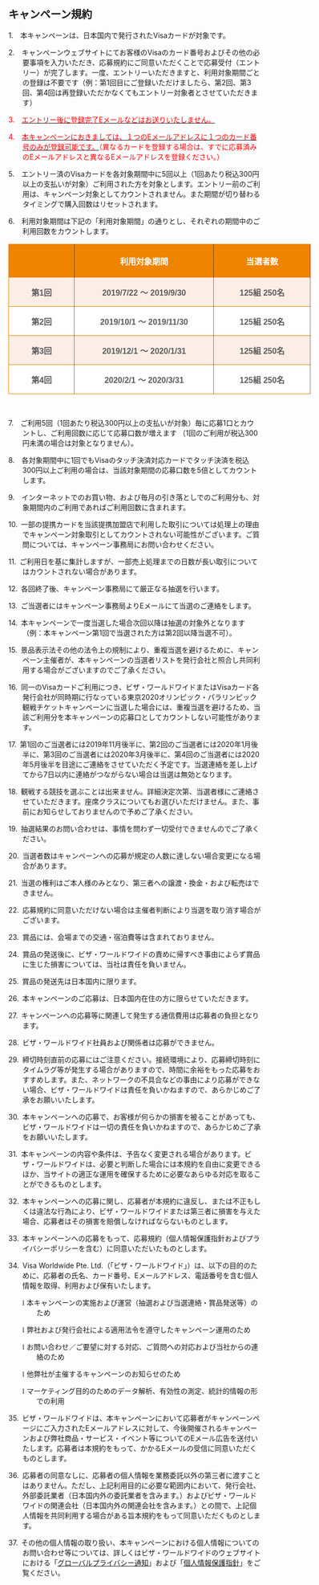 <div class="popup-main popup-main_terms custompopupstyle popup-main-show" data-ng-class="{'popup-main-show': isShowTerms}" data-ng-keydown="closeOnEsc($event,'isShowTerms')" role="dialog">
    <div class="popup-container">
        <h2 class="popup-title" id="popup_terms">
            キャンペーン規約
        </h2>
        <div class="terms-container">
            <div class="terms-container-inner" role="document">
                <!-- there need to be text stylized through tags h/p/span -->
                





<div class="WordSection1" style="layout-grid:18.0pt">

<p class="MsoNormal" style="margin-left:21.0pt;text-indent:-21.0pt;mso-list:l5 level1 lfo6"><!--[if !supportLists]--><span style="mso-fareast-font-family:Century;mso-fareast-theme-font:minor-latin;
mso-bidi-font-family:Century;mso-bidi-theme-font:minor-latin"><span style="mso-list:Ignore">1.<span style="font:7.0pt &quot;Times New Roman&quot;">&nbsp;&nbsp;&nbsp;&nbsp;&nbsp;
</span></span></span><!--[endif]--><span lang="JA" style="font-family:&quot;MS Mincho&quot;,serif;
mso-ascii-font-family:Century;mso-ascii-theme-font:minor-latin;mso-fareast-font-family:
&quot;MS Mincho&quot;;mso-fareast-theme-font:minor-fareast;mso-hansi-font-family:Century;
mso-hansi-theme-font:minor-latin">本キャンペーンは、日本国内で発行された</span>Visa<span lang="JA" style="font-family:&quot;MS Mincho&quot;,serif;mso-ascii-font-family:Century;
mso-ascii-theme-font:minor-latin;mso-fareast-font-family:&quot;MS Mincho&quot;;
mso-fareast-theme-font:minor-fareast;mso-hansi-font-family:Century;mso-hansi-theme-font:
minor-latin">カードが対象です。</span></p>

<p class="MsoNormal" style="margin-left:21.0pt;text-indent:-21.0pt;mso-list:l5 level1 lfo6"><!--[if !supportLists]--><span style="mso-fareast-font-family:Century;mso-fareast-theme-font:minor-latin;
mso-bidi-font-family:Century;mso-bidi-theme-font:minor-latin"><span style="mso-list:Ignore">2.<span style="font:7.0pt &quot;Times New Roman&quot;">&nbsp;&nbsp;&nbsp;&nbsp;&nbsp;
</span></span></span><!--[endif]--><span lang="JA" style="font-family:&quot;MS Mincho&quot;,serif;
mso-ascii-font-family:Century;mso-ascii-theme-font:minor-latin;mso-fareast-font-family:
&quot;MS Mincho&quot;;mso-fareast-theme-font:minor-fareast;mso-hansi-font-family:Century;
mso-hansi-theme-font:minor-latin">キャンペーンウェブサイトにてお客様の</span>Visa<span lang="JA" style="font-family:&quot;MS Mincho&quot;,serif;mso-ascii-font-family:Century;
mso-ascii-theme-font:minor-latin;mso-fareast-font-family:&quot;MS Mincho&quot;;
mso-fareast-theme-font:minor-fareast;mso-hansi-font-family:Century;mso-hansi-theme-font:
minor-latin">のカード番号およびその他の必要事項を入力いただき、応募規約にご同意いただくことで応募受付（エントリー）が完了します。一度、エントリーいただきますと、利用対象期間ごとの登録は不要です（例：第</span>1<span lang="JA" style="font-family:&quot;MS Mincho&quot;,serif;mso-ascii-font-family:Century;
mso-ascii-theme-font:minor-latin;mso-fareast-font-family:&quot;MS Mincho&quot;;
mso-fareast-theme-font:minor-fareast;mso-hansi-font-family:Century;mso-hansi-theme-font:
minor-latin">回目にご登録いただけましたら、第</span>2<span lang="JA" style="font-family:&quot;MS Mincho&quot;,serif;mso-ascii-font-family:Century;
mso-ascii-theme-font:minor-latin;mso-fareast-font-family:&quot;MS Mincho&quot;;
mso-fareast-theme-font:minor-fareast;mso-hansi-font-family:Century;mso-hansi-theme-font:
minor-latin">回、第</span>3<span lang="JA" style="font-family:
&quot;MS Mincho&quot;,serif;mso-ascii-font-family:Century;mso-ascii-theme-font:minor-latin;
mso-fareast-font-family:&quot;MS Mincho&quot;;mso-fareast-theme-font:minor-fareast;
mso-hansi-font-family:Century;mso-hansi-theme-font:minor-latin">回、第</span>4<span lang="JA" style="font-family:&quot;MS Mincho&quot;,serif;mso-ascii-font-family:Century;
mso-ascii-theme-font:minor-latin;mso-fareast-font-family:&quot;MS Mincho&quot;;
mso-fareast-theme-font:minor-fareast;mso-hansi-font-family:Century;mso-hansi-theme-font:
minor-latin">回は再登録いただかなくてもエントリー対象者とさせていただきます）</span></p>

<p class="MsoNormal" style="margin-left:21.0pt;text-indent:-21.0pt;mso-list:l5 level1 lfo6"><!--[if !supportLists]--><span style="mso-fareast-font-family:Century;mso-fareast-theme-font:minor-latin;
mso-bidi-font-family:Century;mso-bidi-theme-font:minor-latin;color:red"><span style="mso-list:Ignore">3.<span style="font:7.0pt &quot;Times New Roman&quot;">&nbsp;&nbsp;&nbsp;&nbsp;&nbsp;
</span></span></span><!--[endif]--><u><span lang="JA" style="font-family:&quot;MS Mincho&quot;,serif;
mso-ascii-font-family:Century;mso-ascii-theme-font:minor-latin;mso-fareast-font-family:
&quot;MS Mincho&quot;;mso-fareast-theme-font:minor-fareast;mso-hansi-font-family:Century;
mso-hansi-theme-font:minor-latin;color:red">エントリー後に登録完了</span><span style="color:red">E</span></u><u><span lang="JA" style="font-family:&quot;MS Mincho&quot;,serif;
mso-ascii-font-family:Century;mso-ascii-theme-font:minor-latin;mso-fareast-font-family:
&quot;MS Mincho&quot;;mso-fareast-theme-font:minor-fareast;mso-hansi-font-family:Century;
mso-hansi-theme-font:minor-latin;color:red">メールなどはお送りいたしません。</span></u><span style="color:red"><o:p></o:p></span></p>

<p class="MsoNormal" style="margin-left:21.0pt;text-indent:-21.0pt;mso-list:l5 level1 lfo6"><!--[if !supportLists]--><span style="mso-fareast-font-family:Century;mso-fareast-theme-font:minor-latin;
mso-bidi-font-family:Century;mso-bidi-theme-font:minor-latin;color:red"><span style="mso-list:Ignore">4.<span style="font:7.0pt &quot;Times New Roman&quot;">&nbsp;&nbsp;&nbsp;&nbsp;&nbsp;
</span></span></span><!--[endif]--><u><span lang="JA" style="font-family:&quot;MS Mincho&quot;,serif;
mso-ascii-font-family:Century;mso-ascii-theme-font:minor-latin;mso-fareast-font-family:
&quot;MS Mincho&quot;;mso-fareast-theme-font:minor-fareast;mso-hansi-font-family:Century;
mso-hansi-theme-font:minor-latin;color:red">本キャンペーンにおきましては、１つの</span><span style="color:red">E</span></u><u><span lang="JA" style="font-family:&quot;MS Mincho&quot;,serif;
mso-ascii-font-family:Century;mso-ascii-theme-font:minor-latin;mso-fareast-font-family:
&quot;MS Mincho&quot;;mso-fareast-theme-font:minor-fareast;mso-hansi-font-family:Century;
mso-hansi-theme-font:minor-latin;color:red">メールアドレスに１つのカード番号のみが登録可能です。</span></u><span lang="JA" style="font-family:&quot;MS Mincho&quot;,serif;mso-ascii-font-family:Century;
mso-ascii-theme-font:minor-latin;mso-fareast-font-family:&quot;MS Mincho&quot;;
mso-fareast-theme-font:minor-fareast;mso-hansi-font-family:Century;mso-hansi-theme-font:
minor-latin;color:red">（異なるカードを登録する場合は、すでに応募済みの</span><span style="color:red">E</span><span lang="JA" style="font-family:&quot;MS Mincho&quot;,serif;
mso-ascii-font-family:Century;mso-ascii-theme-font:minor-latin;mso-fareast-font-family:
&quot;MS Mincho&quot;;mso-fareast-theme-font:minor-fareast;mso-hansi-font-family:Century;
mso-hansi-theme-font:minor-latin;color:red">メールアドレスと異なる</span><span style="color:red">E</span><span lang="JA" style="font-family:&quot;MS Mincho&quot;,serif;
mso-ascii-font-family:Century;mso-ascii-theme-font:minor-latin;mso-fareast-font-family:
&quot;MS Mincho&quot;;mso-fareast-theme-font:minor-fareast;mso-hansi-font-family:Century;
mso-hansi-theme-font:minor-latin;color:red">メールアドレスを登録ください。）</span><span style="color:red"><o:p></o:p></span></p>

<p class="MsoNormal" style="margin-left:21.0pt;text-indent:-21.0pt;mso-list:l5 level1 lfo6"><!--[if !supportLists]--><span style="mso-fareast-font-family:Century;mso-fareast-theme-font:minor-latin;
mso-bidi-font-family:Century;mso-bidi-theme-font:minor-latin"><span style="mso-list:Ignore">5.<span style="font:7.0pt &quot;Times New Roman&quot;">&nbsp;&nbsp;&nbsp;&nbsp;&nbsp;
</span></span></span><!--[endif]--><span lang="JA" style="font-family:&quot;MS Mincho&quot;,serif;
mso-ascii-font-family:Century;mso-ascii-theme-font:minor-latin;mso-fareast-font-family:
&quot;MS Mincho&quot;;mso-fareast-theme-font:minor-fareast;mso-hansi-font-family:Century;
mso-hansi-theme-font:minor-latin">エントリー済の</span>Visa<span lang="JA" style="font-family:&quot;MS Mincho&quot;,serif;mso-ascii-font-family:Century;
mso-ascii-theme-font:minor-latin;mso-fareast-font-family:&quot;MS Mincho&quot;;
mso-fareast-theme-font:minor-fareast;mso-hansi-font-family:Century;mso-hansi-theme-font:
minor-latin">カードを各対象期間中に</span>5<span lang="JA" style="font-family:&quot;MS Mincho&quot;,serif;mso-ascii-font-family:Century;
mso-ascii-theme-font:minor-latin;mso-fareast-font-family:&quot;MS Mincho&quot;;
mso-fareast-theme-font:minor-fareast;mso-hansi-font-family:Century;mso-hansi-theme-font:
minor-latin">回以上（</span>1<span lang="JA" style="font-family:&quot;MS Mincho&quot;,serif;mso-ascii-font-family:Century;mso-ascii-theme-font:
minor-latin;mso-fareast-font-family:&quot;MS Mincho&quot;;mso-fareast-theme-font:minor-fareast;
mso-hansi-font-family:Century;mso-hansi-theme-font:minor-latin">回あたり税込</span>300<span lang="JA" style="font-family:&quot;MS Mincho&quot;,serif;mso-ascii-font-family:Century;
mso-ascii-theme-font:minor-latin;mso-fareast-font-family:&quot;MS Mincho&quot;;
mso-fareast-theme-font:minor-fareast;mso-hansi-font-family:Century;mso-hansi-theme-font:
minor-latin">円以上の支払いが対象）ご利用された方を対象とします。エントリー前のご利用は、キャンペーン対象としてカウントされません。また期間が切り替わるタイミングで購入回数はリセットされます。　　</span></p>

<p class="MsoNormal" style="margin-left:21.0pt;text-indent:-21.0pt;mso-list:l5 level1 lfo6"><!--[if !supportLists]--><span style="mso-fareast-font-family:Century;mso-fareast-theme-font:minor-latin;
mso-bidi-font-family:Century;mso-bidi-theme-font:minor-latin"><span style="mso-list:Ignore">6.<span style="font:7.0pt &quot;Times New Roman&quot;">&nbsp;&nbsp;&nbsp;&nbsp;&nbsp;
</span></span></span><!--[endif]--><span lang="JA" style="font-family:&quot;MS Mincho&quot;,serif;
mso-ascii-font-family:Century;mso-ascii-theme-font:minor-latin;mso-fareast-font-family:
&quot;MS Mincho&quot;;mso-fareast-theme-font:minor-fareast;mso-hansi-font-family:Century;
mso-hansi-theme-font:minor-latin">利用対象期間は下記の「利用対象期間」の通りとし、それぞれの期間中のご利用回数をカウントします。</span></p>

<table class="MsoNormalTable" border="0" cellspacing="0" cellpadding="0" width="0" style="width:452.6pt;border-collapse:collapse;mso-yfti-tbllook:1056;
 mso-padding-alt:0in 0in 0in 0in">
 <tbody><tr style="mso-yfti-irow:0;mso-yfti-firstrow:yes;height:16.85pt">
  <td width="125" valign="top" style="width:93.95pt;border:solid #EF8400 1.0pt;
  border-right:dotted black 1.0pt;mso-border-alt:solid #EF8400 1.0pt;
  mso-border-right-alt:dotted black .75pt;background:#EF8400;padding:.05in .1in .05in .1in;
  height:16.85pt"></td>
  <td width="284" valign="top" style="width:213.0pt;border-top:solid #EF8400 1.0pt;
  border-left:none;border-bottom:solid #EF8400 1.0pt;border-right:dotted black 1.0pt;
  mso-border-left-alt:dotted black .75pt;mso-border-top-alt:solid #EF8400 1.0pt;
  mso-border-left-alt:dotted black .75pt;mso-border-bottom-alt:solid #EF8400 1.0pt;
  mso-border-right-alt:dotted black .75pt;background:#EF8400;padding:.05in .1in .05in .1in;
  height:16.85pt">
  <p class="MsoNormal" align="center" style="text-align:center;mso-pagination:widow-orphan"><b><span lang="JA" style="font-size:12.0pt;mso-bidi-font-size:16.0pt;font-family:&quot;MS PGothic&quot;,sans-serif;
  mso-bidi-font-family:Arial;color:white;mso-themecolor:light1;mso-font-kerning:
  12.0pt;text-combine:lines">利用対象期間</span></b><b style="mso-bidi-font-weight:normal"><span style="font-size:12.0pt;mso-bidi-font-size:
  18.0pt;font-family:&quot;MS PGothic&quot;,sans-serif;mso-bidi-font-family:Arial;
  mso-font-kerning:0pt"><o:p></o:p></span></b></p>
  </td>
  <td width="194" valign="top" style="width:145.65pt;border-top:solid #EF8400 1.0pt;
  border-left:none;border-bottom:solid #EF8400 1.0pt;border-right:dotted black 1.0pt;
  mso-border-left-alt:dotted black .75pt;mso-border-top-alt:solid #EF8400 1.0pt;
  mso-border-left-alt:dotted black .75pt;mso-border-bottom-alt:solid #EF8400 1.0pt;
  mso-border-right-alt:dotted black .75pt;background:#EF8400;padding:.05in .1in .05in .1in;
  height:16.85pt">
  <p class="MsoNormal" align="center" style="text-align:center;mso-pagination:widow-orphan"><b><span lang="JA" style="font-size:12.0pt;mso-bidi-font-size:16.0pt;font-family:&quot;MS PGothic&quot;,sans-serif;
  mso-bidi-font-family:Arial;color:white;mso-themecolor:light1;mso-font-kerning:
  12.0pt;text-combine:lines">当選者数</span></b><b style="mso-bidi-font-weight:normal"><span style="font-size:12.0pt;mso-bidi-font-size:
  18.0pt;font-family:&quot;MS PGothic&quot;,sans-serif;mso-bidi-font-family:Arial;
  mso-font-kerning:0pt"><o:p></o:p></span></b></p>
  </td>
 </tr>
 <tr style="mso-yfti-irow:1;height:15.75pt">
  <td width="125" valign="top" style="width:93.95pt;border-top:none;border-left:
  solid #EF8400 1.0pt;border-bottom:solid #EF8400 1.0pt;border-right:dotted black 1.0pt;
  mso-border-top-alt:solid #EF8400 1.0pt;mso-border-alt:solid #EF8400 1.0pt;
  mso-border-right-alt:dotted black .75pt;background:#FCEDE7;padding:.75pt 5.4pt 0in 5.4pt;
  height:15.75pt">
  <p class="MsoNormal" align="center" style="text-align:center;mso-pagination:widow-orphan"><b style="mso-bidi-font-weight:normal"><span lang="JA" style="font-size:12.0pt;
  mso-bidi-font-size:16.0pt;font-family:&quot;MS PGothic&quot;,sans-serif;mso-bidi-font-family:
  &quot;Times New Roman&quot;;color:#5C5C5C">第</span></b><b style="mso-bidi-font-weight:
  normal"><span style="font-size:12.0pt;mso-bidi-font-size:16.0pt;font-family:
  &quot;MS PGothic&quot;,sans-serif;mso-bidi-font-family:&quot;Times New Roman&quot;;color:#5C5C5C">1<span lang="JA">回</span></span></b><b style="mso-bidi-font-weight:normal"><span style="font-size:12.0pt;mso-bidi-font-size:18.0pt;font-family:&quot;MS PGothic&quot;,sans-serif;
  mso-bidi-font-family:Arial;mso-font-kerning:0pt"><o:p></o:p></span></b></p>
  </td>
  <td width="284" valign="top" style="width:213.0pt;border-top:none;border-left:
  none;border-bottom:solid #EF8400 1.0pt;border-right:dotted black 1.0pt;
  mso-border-top-alt:solid #EF8400 1.0pt;mso-border-left-alt:dotted black .75pt;
  mso-border-top-alt:solid #EF8400 1.0pt;mso-border-left-alt:dotted black .75pt;
  mso-border-bottom-alt:solid #EF8400 1.0pt;mso-border-right-alt:dotted black .75pt;
  background:#FCEDE7;padding:.75pt 5.4pt 0in 5.4pt;height:15.75pt">
  <p class="MsoNormal" align="center" style="text-align:center;mso-pagination:widow-orphan"><b style="mso-bidi-font-weight:normal"><span style="font-size:12.0pt;mso-bidi-font-size:
  16.0pt;font-family:&quot;MS PGothic&quot;,sans-serif;mso-bidi-font-family:&quot;Segoe UI&quot;;
  color:#5C5C5C">2019/7/22 </span></b><b style="mso-bidi-font-weight:normal"><span lang="JA" style="font-size:12.0pt;mso-bidi-font-size:16.0pt;font-family:&quot;MS PGothic&quot;,sans-serif;
  mso-bidi-font-family:Arial;color:#5C5C5C">～</span></b><b style="mso-bidi-font-weight:normal"><span style="font-size:12.0pt;mso-bidi-font-size:
  16.0pt;font-family:&quot;MS PGothic&quot;,sans-serif;mso-bidi-font-family:&quot;Segoe UI&quot;;
  color:#5C5C5C"> 2019/9/30</span></b><b style="mso-bidi-font-weight:normal"><span style="font-size:12.0pt;mso-bidi-font-size:18.0pt;font-family:&quot;MS PGothic&quot;,sans-serif;
  mso-bidi-font-family:Arial;mso-font-kerning:0pt"><o:p></o:p></span></b></p>
  </td>
  <td width="194" valign="top" style="width:145.65pt;border-top:none;border-left:
  none;border-bottom:solid #EF8400 1.0pt;border-right:dotted black 1.0pt;
  mso-border-top-alt:solid #EF8400 1.0pt;mso-border-left-alt:dotted black .75pt;
  mso-border-top-alt:solid #EF8400 1.0pt;mso-border-left-alt:dotted black .75pt;
  mso-border-bottom-alt:solid #EF8400 1.0pt;mso-border-right-alt:dotted black .75pt;
  background:#FCEDE7;padding:.75pt 5.4pt 0in 5.4pt;height:15.75pt">
  <p class="MsoNormal" align="center" style="text-align:center;mso-pagination:widow-orphan"><b style="mso-bidi-font-weight:normal"><span style="font-size:12.0pt;mso-bidi-font-size:
  16.0pt;font-family:&quot;MS PGothic&quot;,sans-serif;mso-bidi-font-family:&quot;Segoe UI&quot;;
  color:#5C5C5C">125</span></b><b style="mso-bidi-font-weight:normal"><span lang="JA" style="font-size:12.0pt;mso-bidi-font-size:16.0pt;font-family:&quot;MS PGothic&quot;,sans-serif;
  mso-bidi-font-family:Arial;color:#5C5C5C">組</span></b><b style="mso-bidi-font-weight:normal"><span style="font-size:12.0pt;mso-bidi-font-size:
  16.0pt;font-family:&quot;MS PGothic&quot;,sans-serif;mso-bidi-font-family:&quot;Segoe UI&quot;;
  color:#5C5C5C"> 250</span></b><b style="mso-bidi-font-weight:normal"><span lang="JA" style="font-size:12.0pt;mso-bidi-font-size:16.0pt;font-family:&quot;MS PGothic&quot;,sans-serif;
  mso-bidi-font-family:Arial;color:#5C5C5C">名</span></b><b style="mso-bidi-font-weight:normal"><span style="font-size:12.0pt;mso-bidi-font-size:
  18.0pt;font-family:&quot;MS PGothic&quot;,sans-serif;mso-bidi-font-family:Arial;
  mso-font-kerning:0pt"><o:p></o:p></span></b></p>
  </td>
 </tr>
 <tr style="mso-yfti-irow:2;height:15.75pt">
  <td width="125" valign="top" style="width:93.95pt;border-top:none;border-left:
  solid #EF8400 1.0pt;border-bottom:solid #EF8400 1.0pt;border-right:dotted black 1.0pt;
  mso-border-top-alt:solid #EF8400 1.0pt;mso-border-alt:solid #EF8400 1.0pt;
  mso-border-right-alt:dotted black .75pt;background:white;padding:.75pt 5.4pt 0in 5.4pt;
  height:15.75pt">
  <p class="MsoNormal" align="center" style="text-align:center;mso-pagination:widow-orphan"><b style="mso-bidi-font-weight:normal"><span lang="JA" style="font-size:12.0pt;
  mso-bidi-font-size:16.0pt;font-family:&quot;MS PGothic&quot;,sans-serif;mso-bidi-font-family:
  &quot;Times New Roman&quot;;color:#5C5C5C">第</span></b><b style="mso-bidi-font-weight:
  normal"><span style="font-size:12.0pt;mso-bidi-font-size:16.0pt;font-family:
  &quot;MS PGothic&quot;,sans-serif;mso-bidi-font-family:&quot;Times New Roman&quot;;color:#5C5C5C">2<span lang="JA">回</span></span></b><b style="mso-bidi-font-weight:normal"><span style="font-size:12.0pt;mso-bidi-font-size:18.0pt;font-family:&quot;MS PGothic&quot;,sans-serif;
  mso-bidi-font-family:Arial;mso-font-kerning:0pt"><o:p></o:p></span></b></p>
  </td>
  <td width="284" valign="top" style="width:213.0pt;border-top:none;border-left:
  none;border-bottom:solid #EF8400 1.0pt;border-right:dotted black 1.0pt;
  mso-border-top-alt:solid #EF8400 1.0pt;mso-border-left-alt:dotted black .75pt;
  mso-border-top-alt:solid #EF8400 1.0pt;mso-border-left-alt:dotted black .75pt;
  mso-border-bottom-alt:solid #EF8400 1.0pt;mso-border-right-alt:dotted black .75pt;
  background:white;padding:.75pt 5.4pt 0in 5.4pt;height:15.75pt">
  <p class="MsoNormal" align="center" style="text-align:center;mso-pagination:widow-orphan"><b style="mso-bidi-font-weight:normal"><span style="font-size:12.0pt;mso-bidi-font-size:
  16.0pt;font-family:&quot;MS PGothic&quot;,sans-serif;mso-bidi-font-family:&quot;Segoe UI&quot;;
  color:#5C5C5C">2019/10/1 </span></b><b style="mso-bidi-font-weight:normal"><span lang="JA" style="font-size:12.0pt;mso-bidi-font-size:16.0pt;font-family:&quot;MS PGothic&quot;,sans-serif;
  mso-bidi-font-family:Arial;color:#5C5C5C">～ </span></b><b style="mso-bidi-font-weight:normal"><span style="font-size:12.0pt;mso-bidi-font-size:
  16.0pt;font-family:&quot;MS PGothic&quot;,sans-serif;mso-bidi-font-family:&quot;Segoe UI&quot;;
  color:#5C5C5C">2019/11/30</span></b><b style="mso-bidi-font-weight:normal"><span style="font-size:12.0pt;mso-bidi-font-size:18.0pt;font-family:&quot;MS PGothic&quot;,sans-serif;
  mso-bidi-font-family:Arial;mso-font-kerning:0pt"><o:p></o:p></span></b></p>
  </td>
  <td width="194" valign="top" style="width:145.65pt;border-top:none;border-left:
  none;border-bottom:solid #EF8400 1.0pt;border-right:dotted black 1.0pt;
  mso-border-top-alt:solid #EF8400 1.0pt;mso-border-left-alt:dotted black .75pt;
  mso-border-top-alt:solid #EF8400 1.0pt;mso-border-left-alt:dotted black .75pt;
  mso-border-bottom-alt:solid #EF8400 1.0pt;mso-border-right-alt:dotted black .75pt;
  background:white;padding:.75pt 5.4pt 0in 5.4pt;height:15.75pt">
  <p class="MsoNormal" align="center" style="text-align:center;mso-pagination:widow-orphan"><b style="mso-bidi-font-weight:normal"><span style="font-size:12.0pt;mso-bidi-font-size:
  16.0pt;font-family:&quot;MS PGothic&quot;,sans-serif;mso-bidi-font-family:&quot;Segoe UI&quot;;
  color:#5C5C5C">125</span></b><b style="mso-bidi-font-weight:normal"><span lang="JA" style="font-size:12.0pt;mso-bidi-font-size:16.0pt;font-family:&quot;MS PGothic&quot;,sans-serif;
  mso-bidi-font-family:Arial;color:#5C5C5C">組</span></b><b style="mso-bidi-font-weight:normal"><span style="font-size:12.0pt;mso-bidi-font-size:
  16.0pt;font-family:&quot;MS PGothic&quot;,sans-serif;mso-bidi-font-family:&quot;Segoe UI&quot;;
  color:#5C5C5C"> 250</span></b><b style="mso-bidi-font-weight:normal"><span lang="JA" style="font-size:12.0pt;mso-bidi-font-size:16.0pt;font-family:&quot;MS PGothic&quot;,sans-serif;
  mso-bidi-font-family:Arial;color:#5C5C5C">名</span></b><b style="mso-bidi-font-weight:normal"><span style="font-size:12.0pt;mso-bidi-font-size:
  18.0pt;font-family:&quot;MS PGothic&quot;,sans-serif;mso-bidi-font-family:Arial;
  mso-font-kerning:0pt"><o:p></o:p></span></b></p>
  </td>
 </tr>
 <tr style="mso-yfti-irow:3;height:15.75pt">
  <td width="125" valign="top" style="width:93.95pt;border-top:none;border-left:
  solid #EF8400 1.0pt;border-bottom:solid #EF8400 1.0pt;border-right:dotted black 1.0pt;
  mso-border-top-alt:solid #EF8400 1.0pt;mso-border-alt:solid #EF8400 1.0pt;
  mso-border-right-alt:dotted black .75pt;background:#FCEDE7;padding:.75pt 5.4pt 0in 5.4pt;
  height:15.75pt">
  <p class="MsoNormal" align="center" style="text-align:center;mso-pagination:widow-orphan"><b style="mso-bidi-font-weight:normal"><span lang="JA" style="font-size:12.0pt;
  mso-bidi-font-size:16.0pt;font-family:&quot;MS PGothic&quot;,sans-serif;mso-bidi-font-family:
  &quot;Times New Roman&quot;;color:#5C5C5C">第</span></b><b style="mso-bidi-font-weight:
  normal"><span style="font-size:12.0pt;mso-bidi-font-size:16.0pt;font-family:
  &quot;MS PGothic&quot;,sans-serif;mso-bidi-font-family:&quot;Times New Roman&quot;;color:#5C5C5C">3<span lang="JA">回</span></span></b><b style="mso-bidi-font-weight:normal"><span style="font-size:12.0pt;mso-bidi-font-size:18.0pt;font-family:&quot;MS PGothic&quot;,sans-serif;
  mso-bidi-font-family:Arial;mso-font-kerning:0pt"><o:p></o:p></span></b></p>
  </td>
  <td width="284" valign="top" style="width:213.0pt;border-top:none;border-left:
  none;border-bottom:solid #EF8400 1.0pt;border-right:dotted black 1.0pt;
  mso-border-top-alt:solid #EF8400 1.0pt;mso-border-left-alt:dotted black .75pt;
  mso-border-top-alt:solid #EF8400 1.0pt;mso-border-left-alt:dotted black .75pt;
  mso-border-bottom-alt:solid #EF8400 1.0pt;mso-border-right-alt:dotted black .75pt;
  background:#FCEDE7;padding:.75pt 5.4pt 0in 5.4pt;height:15.75pt">
  <p class="MsoNormal" align="center" style="text-align:center;mso-pagination:widow-orphan"><b style="mso-bidi-font-weight:normal"><span style="font-size:12.0pt;mso-bidi-font-size:
  16.0pt;font-family:&quot;MS PGothic&quot;,sans-serif;mso-bidi-font-family:&quot;Segoe UI&quot;;
  color:#5C5C5C">2019/12/1 </span></b><b style="mso-bidi-font-weight:normal"><span lang="JA" style="font-size:12.0pt;mso-bidi-font-size:16.0pt;font-family:&quot;MS PGothic&quot;,sans-serif;
  mso-bidi-font-family:Arial;color:#5C5C5C">～ </span></b><b style="mso-bidi-font-weight:normal"><span style="font-size:12.0pt;mso-bidi-font-size:
  16.0pt;font-family:&quot;MS PGothic&quot;,sans-serif;mso-bidi-font-family:&quot;Segoe UI&quot;;
  color:#5C5C5C">2020/1/31</span></b><b style="mso-bidi-font-weight:normal"><span style="font-size:12.0pt;mso-bidi-font-size:18.0pt;font-family:&quot;MS PGothic&quot;,sans-serif;
  mso-bidi-font-family:Arial;mso-font-kerning:0pt"><o:p></o:p></span></b></p>
  </td>
  <td width="194" valign="top" style="width:145.65pt;border-top:none;border-left:
  none;border-bottom:solid #EF8400 1.0pt;border-right:dotted black 1.0pt;
  mso-border-top-alt:solid #EF8400 1.0pt;mso-border-left-alt:dotted black .75pt;
  mso-border-top-alt:solid #EF8400 1.0pt;mso-border-left-alt:dotted black .75pt;
  mso-border-bottom-alt:solid #EF8400 1.0pt;mso-border-right-alt:dotted black .75pt;
  background:#FCEDE7;padding:.75pt 5.4pt 0in 5.4pt;height:15.75pt">
  <p class="MsoNormal" align="center" style="text-align:center;mso-pagination:widow-orphan"><b style="mso-bidi-font-weight:normal"><span style="font-size:12.0pt;mso-bidi-font-size:
  16.0pt;font-family:&quot;MS PGothic&quot;,sans-serif;mso-bidi-font-family:&quot;Segoe UI&quot;;
  color:#5C5C5C">125</span></b><b style="mso-bidi-font-weight:normal"><span lang="JA" style="font-size:12.0pt;mso-bidi-font-size:16.0pt;font-family:&quot;MS PGothic&quot;,sans-serif;
  mso-bidi-font-family:Arial;color:#5C5C5C">組</span></b><b style="mso-bidi-font-weight:normal"><span style="font-size:12.0pt;mso-bidi-font-size:
  16.0pt;font-family:&quot;MS PGothic&quot;,sans-serif;mso-bidi-font-family:&quot;Segoe UI&quot;;
  color:#5C5C5C"> 250</span></b><b style="mso-bidi-font-weight:normal"><span lang="JA" style="font-size:12.0pt;mso-bidi-font-size:16.0pt;font-family:&quot;MS PGothic&quot;,sans-serif;
  mso-bidi-font-family:Arial;color:#5C5C5C">名</span></b><b style="mso-bidi-font-weight:normal"><span style="font-size:12.0pt;mso-bidi-font-size:
  18.0pt;font-family:&quot;MS PGothic&quot;,sans-serif;mso-bidi-font-family:Arial;
  mso-font-kerning:0pt"><o:p></o:p></span></b></p>
  </td>
 </tr>
 <tr style="mso-yfti-irow:4;mso-yfti-lastrow:yes;height:15.75pt">
  <td width="125" valign="top" style="width:93.95pt;border-top:none;border-left:
  solid #EF8400 1.0pt;border-bottom:solid #EF8400 1.0pt;border-right:dotted black 1.0pt;
  mso-border-top-alt:solid #EF8400 1.0pt;mso-border-alt:solid #EF8400 1.0pt;
  mso-border-right-alt:dotted black .75pt;background:white;padding:.75pt 5.4pt 0in 5.4pt;
  height:15.75pt">
  <p class="MsoNormal" align="center" style="text-align:center;mso-pagination:widow-orphan"><b style="mso-bidi-font-weight:normal"><span lang="JA" style="font-size:12.0pt;
  mso-bidi-font-size:16.0pt;font-family:&quot;MS PGothic&quot;,sans-serif;mso-bidi-font-family:
  &quot;Times New Roman&quot;;color:#5C5C5C">第</span></b><b style="mso-bidi-font-weight:
  normal"><span style="font-size:12.0pt;mso-bidi-font-size:16.0pt;font-family:
  &quot;MS PGothic&quot;,sans-serif;mso-bidi-font-family:&quot;Times New Roman&quot;;color:#5C5C5C">4<span lang="JA">回</span></span></b><b style="mso-bidi-font-weight:normal"><span style="font-size:12.0pt;mso-bidi-font-size:18.0pt;font-family:&quot;MS PGothic&quot;,sans-serif;
  mso-bidi-font-family:Arial;mso-font-kerning:0pt"><o:p></o:p></span></b></p>
  </td>
  <td width="284" valign="top" style="width:213.0pt;border-top:none;border-left:
  none;border-bottom:solid #EF8400 1.0pt;border-right:dotted black 1.0pt;
  mso-border-top-alt:solid #EF8400 1.0pt;mso-border-left-alt:dotted black .75pt;
  mso-border-top-alt:solid #EF8400 1.0pt;mso-border-left-alt:dotted black .75pt;
  mso-border-bottom-alt:solid #EF8400 1.0pt;mso-border-right-alt:dotted black .75pt;
  background:white;padding:.75pt 5.4pt 0in 5.4pt;height:15.75pt">
  <p class="MsoNormal" align="center" style="text-align:center;mso-pagination:widow-orphan"><b style="mso-bidi-font-weight:normal"><span style="font-size:12.0pt;mso-bidi-font-size:
  16.0pt;font-family:&quot;MS PGothic&quot;,sans-serif;mso-bidi-font-family:&quot;Times New Roman&quot;;
  color:#5C5C5C">2020/2/1 </span></b><b style="mso-bidi-font-weight:normal"><span lang="JA" style="font-size:12.0pt;mso-bidi-font-size:16.0pt;font-family:&quot;MS PGothic&quot;,sans-serif;
  mso-bidi-font-family:Arial;color:#5C5C5C">～ </span></b><b style="mso-bidi-font-weight:normal"><span style="font-size:12.0pt;mso-bidi-font-size:
  16.0pt;font-family:&quot;MS PGothic&quot;,sans-serif;mso-bidi-font-family:&quot;Segoe UI&quot;;
  color:#5C5C5C">2020/3/31</span></b><b style="mso-bidi-font-weight:normal"><span style="font-size:12.0pt;mso-bidi-font-size:18.0pt;font-family:&quot;MS PGothic&quot;,sans-serif;
  mso-bidi-font-family:Arial;mso-font-kerning:0pt"><o:p></o:p></span></b></p>
  </td>
  <td width="194" valign="top" style="width:145.65pt;border-top:none;border-left:
  none;border-bottom:solid #EF8400 1.0pt;border-right:dotted black 1.0pt;
  mso-border-top-alt:solid #EF8400 1.0pt;mso-border-left-alt:dotted black .75pt;
  mso-border-top-alt:solid #EF8400 1.0pt;mso-border-left-alt:dotted black .75pt;
  mso-border-bottom-alt:solid #EF8400 1.0pt;mso-border-right-alt:dotted black .75pt;
  background:white;padding:.75pt 5.4pt 0in 5.4pt;height:15.75pt">
  <p class="MsoNormal" align="center" style="text-align:center;mso-pagination:widow-orphan"><b style="mso-bidi-font-weight:normal"><span style="font-size:12.0pt;mso-bidi-font-size:
  16.0pt;font-family:&quot;MS PGothic&quot;,sans-serif;mso-bidi-font-family:&quot;Segoe UI&quot;;
  color:#5C5C5C">125</span></b><b style="mso-bidi-font-weight:normal"><span lang="JA" style="font-size:12.0pt;mso-bidi-font-size:16.0pt;font-family:&quot;MS PGothic&quot;,sans-serif;
  mso-bidi-font-family:Arial;color:#5C5C5C">組</span></b><b style="mso-bidi-font-weight:normal"><span style="font-size:12.0pt;mso-bidi-font-size:
  16.0pt;font-family:&quot;MS PGothic&quot;,sans-serif;mso-bidi-font-family:&quot;Segoe UI&quot;;
  color:#5C5C5C"> 250</span></b><b style="mso-bidi-font-weight:normal"><span lang="JA" style="font-size:12.0pt;mso-bidi-font-size:16.0pt;font-family:&quot;MS PGothic&quot;,sans-serif;
  mso-bidi-font-family:Arial;color:#5C5C5C">名</span></b><b style="mso-bidi-font-weight:normal"><span style="font-size:12.0pt;mso-bidi-font-size:
  18.0pt;font-family:&quot;MS PGothic&quot;,sans-serif;mso-bidi-font-family:Arial;
  mso-font-kerning:0pt"><o:p></o:p></span></b></p>
  </td>
 </tr>
</tbody></table>

<p class="MsoListParagraph" style="margin-left:21.0pt;mso-para-margin-left:0gd"><o:p>&nbsp;</o:p></p>

<p class="MsoNormal" style="margin-left:21.0pt;text-indent:-21.0pt;mso-list:l5 level1 lfo6"><!--[if !supportLists]--><span style="mso-fareast-font-family:Century;mso-fareast-theme-font:minor-latin;
mso-bidi-font-family:Century;mso-bidi-theme-font:minor-latin"><span style="mso-list:Ignore">7.<span style="font:7.0pt &quot;Times New Roman&quot;">&nbsp;&nbsp;&nbsp;&nbsp;&nbsp;
</span></span></span><!--[endif]--><span lang="JA" style="font-family:&quot;MS Mincho&quot;,serif;
mso-ascii-font-family:Century;mso-ascii-theme-font:minor-latin;mso-fareast-font-family:
&quot;MS Mincho&quot;;mso-fareast-theme-font:minor-fareast;mso-hansi-font-family:Century;
mso-hansi-theme-font:minor-latin">ご利用</span>5<span lang="JA" style="font-family:&quot;MS Mincho&quot;,serif;mso-ascii-font-family:Century;
mso-ascii-theme-font:minor-latin;mso-fareast-font-family:&quot;MS Mincho&quot;;
mso-fareast-theme-font:minor-fareast;mso-hansi-font-family:Century;mso-hansi-theme-font:
minor-latin">回（</span>1<span lang="JA" style="font-family:&quot;MS Mincho&quot;,serif;
mso-ascii-font-family:Century;mso-ascii-theme-font:minor-latin;mso-fareast-font-family:
&quot;MS Mincho&quot;;mso-fareast-theme-font:minor-fareast;mso-hansi-font-family:Century;
mso-hansi-theme-font:minor-latin">回あたり税込</span>300<span lang="JA" style="font-family:&quot;MS Mincho&quot;,serif;mso-ascii-font-family:Century;
mso-ascii-theme-font:minor-latin;mso-fareast-font-family:&quot;MS Mincho&quot;;
mso-fareast-theme-font:minor-fareast;mso-hansi-font-family:Century;mso-hansi-theme-font:
minor-latin">円以上の支払いが対象）毎に応募</span>1<span lang="JA" style="font-family:&quot;MS Mincho&quot;,serif;mso-ascii-font-family:Century;
mso-ascii-theme-font:minor-latin;mso-fareast-font-family:&quot;MS Mincho&quot;;
mso-fareast-theme-font:minor-fareast;mso-hansi-font-family:Century;mso-hansi-theme-font:
minor-latin">口とカウントし、ご利用回数に応じて応募口数が増えます</span><span lang="JA"> </span><span lang="JA" style="font-family:&quot;MS Mincho&quot;,serif;mso-ascii-font-family:
Century;mso-ascii-theme-font:minor-latin;mso-fareast-font-family:&quot;MS Mincho&quot;;
mso-fareast-theme-font:minor-fareast;mso-hansi-font-family:Century;mso-hansi-theme-font:
minor-latin">（</span>1<span lang="JA" style="font-family:&quot;MS Mincho&quot;,serif;
mso-ascii-font-family:Century;mso-ascii-theme-font:minor-latin;mso-fareast-font-family:
&quot;MS Mincho&quot;;mso-fareast-theme-font:minor-fareast;mso-hansi-font-family:Century;
mso-hansi-theme-font:minor-latin">回のご利用が税込</span>300<span lang="JA" style="font-family:&quot;MS Mincho&quot;,serif;mso-ascii-font-family:Century;
mso-ascii-theme-font:minor-latin;mso-fareast-font-family:&quot;MS Mincho&quot;;
mso-fareast-theme-font:minor-fareast;mso-hansi-font-family:Century;mso-hansi-theme-font:
minor-latin">円未満の場合は対象となりません）。</span></p>

<p class="MsoNormal" style="margin-left:21.0pt;text-indent:-21.0pt;mso-list:l5 level1 lfo6"><!--[if !supportLists]--><span style="mso-fareast-font-family:Century;mso-fareast-theme-font:minor-latin;
mso-bidi-font-family:Century;mso-bidi-theme-font:minor-latin"><span style="mso-list:Ignore">8.<span style="font:7.0pt &quot;Times New Roman&quot;">&nbsp;&nbsp;&nbsp;&nbsp;&nbsp;
</span></span></span><!--[endif]--><span lang="JA" style="font-family:&quot;MS Mincho&quot;,serif;
mso-ascii-font-family:Century;mso-ascii-theme-font:minor-latin;mso-fareast-font-family:
&quot;MS Mincho&quot;;mso-fareast-theme-font:minor-fareast;mso-hansi-font-family:Century;
mso-hansi-theme-font:minor-latin">各対象期間中に</span>1<span lang="JA" style="font-family:&quot;MS Mincho&quot;,serif;mso-ascii-font-family:Century;
mso-ascii-theme-font:minor-latin;mso-fareast-font-family:&quot;MS Mincho&quot;;
mso-fareast-theme-font:minor-fareast;mso-hansi-font-family:Century;mso-hansi-theme-font:
minor-latin">回でも</span>Visa<span lang="JA" style="font-family:
&quot;MS Mincho&quot;,serif;mso-ascii-font-family:Century;mso-ascii-theme-font:minor-latin;
mso-fareast-font-family:&quot;MS Mincho&quot;;mso-fareast-theme-font:minor-fareast;
mso-hansi-font-family:Century;mso-hansi-theme-font:minor-latin">のタッチ決済対応カードでタッチ決済を税込</span>300<span lang="JA" style="font-family:&quot;MS Mincho&quot;,serif;mso-ascii-font-family:Century;
mso-ascii-theme-font:minor-latin;mso-fareast-font-family:&quot;MS Mincho&quot;;
mso-fareast-theme-font:minor-fareast;mso-hansi-font-family:Century;mso-hansi-theme-font:
minor-latin">円以上ご利用の場合は、当該対象期間の応募口数を</span>5<span lang="JA" style="font-family:&quot;MS Mincho&quot;,serif;mso-ascii-font-family:Century;
mso-ascii-theme-font:minor-latin;mso-fareast-font-family:&quot;MS Mincho&quot;;
mso-fareast-theme-font:minor-fareast;mso-hansi-font-family:Century;mso-hansi-theme-font:
minor-latin">倍としてカウントします。</span></p>

<p class="MsoNormal" style="margin-left:21.0pt;text-indent:-21.0pt;mso-list:l5 level1 lfo6"><!--[if !supportLists]--><span style="mso-fareast-font-family:Century;mso-fareast-theme-font:minor-latin;
mso-bidi-font-family:Century;mso-bidi-theme-font:minor-latin"><span style="mso-list:Ignore">9.<span style="font:7.0pt &quot;Times New Roman&quot;">&nbsp;&nbsp;&nbsp;&nbsp;&nbsp;
</span></span></span><!--[endif]--><span lang="JA" style="font-family:&quot;MS Mincho&quot;,serif;
mso-ascii-font-family:Century;mso-ascii-theme-font:minor-latin;mso-fareast-font-family:
&quot;MS Mincho&quot;;mso-fareast-theme-font:minor-fareast;mso-hansi-font-family:Century;
mso-hansi-theme-font:minor-latin">インターネットでのお買い物、および毎月の引き落としでのご利用分も、対象期間内のご利用であればご利用回数に含まれます。</span></p>

<p class="MsoNormal" style="margin-left:21.0pt;text-indent:-21.0pt;mso-list:l5 level1 lfo6"><!--[if !supportLists]--><span style="mso-fareast-font-family:Century;mso-fareast-theme-font:minor-latin;
mso-bidi-font-family:Century;mso-bidi-theme-font:minor-latin"><span style="mso-list:Ignore">10.<span style="font:7.0pt &quot;Times New Roman&quot;">&nbsp;&nbsp;
</span></span></span><!--[endif]--><span lang="JA" style="font-family:&quot;MS Mincho&quot;,serif;
mso-ascii-font-family:Century;mso-ascii-theme-font:minor-latin;mso-fareast-font-family:
&quot;MS Mincho&quot;;mso-fareast-theme-font:minor-fareast;mso-hansi-font-family:Century;
mso-hansi-theme-font:minor-latin">一部の提携カードを当該提携加盟店で利用した取引については処理上の理由でキャンペーン対象取引としてカウントされない可能性がございます。ご質問については、キャンペーン事務局にお問い合わせください。</span></p>

<p class="MsoNormal" style="margin-left:21.0pt;text-indent:-21.0pt;mso-list:l5 level1 lfo6"><!--[if !supportLists]--><span style="mso-fareast-font-family:Century;mso-fareast-theme-font:minor-latin;
mso-bidi-font-family:Century;mso-bidi-theme-font:minor-latin"><span style="mso-list:Ignore">11.<span style="font:7.0pt &quot;Times New Roman&quot;">&nbsp;&nbsp;
</span></span></span><!--[endif]--><span lang="JA" style="font-family:&quot;MS Mincho&quot;,serif;
mso-ascii-font-family:Century;mso-ascii-theme-font:minor-latin;mso-fareast-font-family:
&quot;MS Mincho&quot;;mso-fareast-theme-font:minor-fareast;mso-hansi-font-family:Century;
mso-hansi-theme-font:minor-latin">ご利用日を基に集計しますが、一部売上処理までの日数が長い取引についてはカウントされない場合があります。</span></p>

<p class="MsoNormal" style="margin-left:21.0pt;text-indent:-21.0pt;mso-list:l5 level1 lfo6"><!--[if !supportLists]--><span style="mso-fareast-font-family:Century;mso-fareast-theme-font:minor-latin;
mso-bidi-font-family:Century;mso-bidi-theme-font:minor-latin"><span style="mso-list:Ignore">12.<span style="font:7.0pt &quot;Times New Roman&quot;">&nbsp;&nbsp;
</span></span></span><!--[endif]--><span lang="JA" style="font-family:&quot;MS Mincho&quot;,serif;
mso-ascii-font-family:Century;mso-ascii-theme-font:minor-latin;mso-fareast-font-family:
&quot;MS Mincho&quot;;mso-fareast-theme-font:minor-fareast;mso-hansi-font-family:Century;
mso-hansi-theme-font:minor-latin">各回終了後、キャンペーン事務局にて厳正なる抽選を行います。</span></p>

<p class="MsoNormal" style="margin-left:21.0pt;text-indent:-21.0pt;mso-list:l5 level1 lfo6"><!--[if !supportLists]--><span style="mso-fareast-font-family:Century;mso-fareast-theme-font:minor-latin;
mso-bidi-font-family:Century;mso-bidi-theme-font:minor-latin"><span style="mso-list:Ignore">13.<span style="font:7.0pt &quot;Times New Roman&quot;">&nbsp;&nbsp;
</span></span></span><!--[endif]--><span lang="JA" style="font-family:&quot;MS Mincho&quot;,serif;
mso-ascii-font-family:Century;mso-ascii-theme-font:minor-latin;mso-fareast-font-family:
&quot;MS Mincho&quot;;mso-fareast-theme-font:minor-fareast;mso-hansi-font-family:Century;
mso-hansi-theme-font:minor-latin">ご当選者にはキャンペーン事務局より</span>E<span lang="JA" style="font-family:&quot;MS Mincho&quot;,serif;mso-ascii-font-family:Century;
mso-ascii-theme-font:minor-latin;mso-fareast-font-family:&quot;MS Mincho&quot;;
mso-fareast-theme-font:minor-fareast;mso-hansi-font-family:Century;mso-hansi-theme-font:
minor-latin">メールにて当選のご連絡をします。</span></p>

<p class="MsoNormal" style="margin-left:21.0pt;text-indent:-21.0pt;mso-list:l5 level1 lfo6"><!--[if !supportLists]--><span style="mso-fareast-font-family:Century;mso-fareast-theme-font:minor-latin;
mso-bidi-font-family:Century;mso-bidi-theme-font:minor-latin"><span style="mso-list:Ignore">14.<span style="font:7.0pt &quot;Times New Roman&quot;">&nbsp;&nbsp;
</span></span></span><!--[endif]--><span lang="JA" style="font-family:&quot;MS Mincho&quot;,serif;
mso-ascii-font-family:Century;mso-ascii-theme-font:minor-latin;mso-fareast-font-family:
&quot;MS Mincho&quot;;mso-fareast-theme-font:minor-fareast;mso-hansi-font-family:Century;
mso-hansi-theme-font:minor-latin">本キャンペーンで一度当選した場合次回以降は抽選の対象外となります（例：本キャンペーン第</span>1<span lang="JA" style="font-family:&quot;MS Mincho&quot;,serif;mso-ascii-font-family:Century;
mso-ascii-theme-font:minor-latin;mso-fareast-font-family:&quot;MS Mincho&quot;;
mso-fareast-theme-font:minor-fareast;mso-hansi-font-family:Century;mso-hansi-theme-font:
minor-latin">回で当選された方は第</span>2<span lang="JA" style="font-family:&quot;MS Mincho&quot;,serif;mso-ascii-font-family:Century;
mso-ascii-theme-font:minor-latin;mso-fareast-font-family:&quot;MS Mincho&quot;;
mso-fareast-theme-font:minor-fareast;mso-hansi-font-family:Century;mso-hansi-theme-font:
minor-latin">回以降当選不可）。</span></p>

<p class="MsoNormal" style="margin-left:21.0pt;text-indent:-21.0pt;mso-list:l5 level1 lfo6"><!--[if !supportLists]--><span style="mso-fareast-font-family:Century;mso-fareast-theme-font:minor-latin;
mso-bidi-font-family:Century;mso-bidi-theme-font:minor-latin"><span style="mso-list:Ignore">15.<span style="font:7.0pt &quot;Times New Roman&quot;">&nbsp;&nbsp;
</span></span></span><!--[endif]--><span lang="JA" style="font-family:&quot;MS Mincho&quot;,serif;
mso-ascii-font-family:Century;mso-ascii-theme-font:minor-latin;mso-fareast-font-family:
&quot;MS Mincho&quot;;mso-fareast-theme-font:minor-fareast;mso-hansi-font-family:Century;
mso-hansi-theme-font:minor-latin">景品表示法その他の法令上の規制により、重複当選を避けるために、キャンペーン主催者が、本キャンペーンの当選者リストを発行会社と照合し共同利用する場合がございますのでご了承ください。</span></p>

<p class="MsoNormal" style="margin-left:21.0pt;text-indent:-21.0pt;mso-list:l5 level1 lfo6"><!--[if !supportLists]--><span style="mso-fareast-font-family:Century;mso-fareast-theme-font:minor-latin;
mso-bidi-font-family:Century;mso-bidi-theme-font:minor-latin"><span style="mso-list:Ignore">16.<span style="font:7.0pt &quot;Times New Roman&quot;">&nbsp;&nbsp;
</span></span></span><!--[endif]--><span lang="JA" style="font-family:&quot;MS Mincho&quot;,serif;
mso-ascii-font-family:Century;mso-ascii-theme-font:minor-latin;mso-fareast-font-family:
&quot;MS Mincho&quot;;mso-fareast-theme-font:minor-fareast;mso-hansi-font-family:Century;
mso-hansi-theme-font:minor-latin">同一の</span>Visa<span lang="JA" style="font-family:&quot;MS Mincho&quot;,serif;mso-ascii-font-family:Century;
mso-ascii-theme-font:minor-latin;mso-fareast-font-family:&quot;MS Mincho&quot;;
mso-fareast-theme-font:minor-fareast;mso-hansi-font-family:Century;mso-hansi-theme-font:
minor-latin">カードご利用につき、ビザ・ワールドワイドまたは</span>Visa<span lang="JA" style="font-family:&quot;MS Mincho&quot;,serif;mso-ascii-font-family:Century;
mso-ascii-theme-font:minor-latin;mso-fareast-font-family:&quot;MS Mincho&quot;;
mso-fareast-theme-font:minor-fareast;mso-hansi-font-family:Century;mso-hansi-theme-font:
minor-latin">カード各発行会社が同時期に行なっている東京</span>2020<span lang="JA" style="font-family:&quot;MS Mincho&quot;,serif;mso-ascii-font-family:Century;
mso-ascii-theme-font:minor-latin;mso-fareast-font-family:&quot;MS Mincho&quot;;
mso-fareast-theme-font:minor-fareast;mso-hansi-font-family:Century;mso-hansi-theme-font:
minor-latin">オリンピック・パラリンピック</span><span lang="JA"> </span><span lang="JA" style="font-family:&quot;MS Mincho&quot;,serif;mso-ascii-font-family:
Century;mso-ascii-theme-font:minor-latin;mso-fareast-font-family:&quot;MS Mincho&quot;;
mso-fareast-theme-font:minor-fareast;mso-hansi-font-family:Century;mso-hansi-theme-font:
minor-latin">観戦チケットキャンペーンに当選した場合には、重複当選を避けるため、当該ご利用分を本キャンペーンの応募口としてカウントしない可能性があります。</span></p>

<p class="MsoNormal" style="margin-left:21.0pt;text-indent:-21.0pt;mso-list:l5 level1 lfo6"><!--[if !supportLists]--><span style="mso-fareast-font-family:Century;mso-fareast-theme-font:minor-latin;
mso-bidi-font-family:Century;mso-bidi-theme-font:minor-latin"><span style="mso-list:Ignore">17.<span style="font:7.0pt &quot;Times New Roman&quot;">&nbsp;&nbsp;
</span></span></span><!--[endif]--><span lang="JA" style="font-family:&quot;MS Mincho&quot;,serif;
mso-ascii-font-family:Century;mso-ascii-theme-font:minor-latin;mso-fareast-font-family:
&quot;MS Mincho&quot;;mso-fareast-theme-font:minor-fareast;mso-hansi-font-family:Century;
mso-hansi-theme-font:minor-latin">第</span>1<span lang="JA" style="font-family:&quot;MS Mincho&quot;,serif;mso-ascii-font-family:Century;mso-ascii-theme-font:
minor-latin;mso-fareast-font-family:&quot;MS Mincho&quot;;mso-fareast-theme-font:minor-fareast;
mso-hansi-font-family:Century;mso-hansi-theme-font:minor-latin">回のご当選者には</span>2019<span lang="JA" style="font-family:&quot;MS Mincho&quot;,serif;mso-ascii-font-family:Century;
mso-ascii-theme-font:minor-latin;mso-fareast-font-family:&quot;MS Mincho&quot;;
mso-fareast-theme-font:minor-fareast;mso-hansi-font-family:Century;mso-hansi-theme-font:
minor-latin">年</span>11<span lang="JA" style="font-family:&quot;MS Mincho&quot;,serif;
mso-ascii-font-family:Century;mso-ascii-theme-font:minor-latin;mso-fareast-font-family:
&quot;MS Mincho&quot;;mso-fareast-theme-font:minor-fareast;mso-hansi-font-family:Century;
mso-hansi-theme-font:minor-latin">月後半に、第</span>2<span lang="JA" style="font-family:&quot;MS Mincho&quot;,serif;mso-ascii-font-family:Century;
mso-ascii-theme-font:minor-latin;mso-fareast-font-family:&quot;MS Mincho&quot;;
mso-fareast-theme-font:minor-fareast;mso-hansi-font-family:Century;mso-hansi-theme-font:
minor-latin">回のご当選者には</span>2020<span lang="JA" style="font-family:&quot;MS Mincho&quot;,serif;mso-ascii-font-family:Century;
mso-ascii-theme-font:minor-latin;mso-fareast-font-family:&quot;MS Mincho&quot;;
mso-fareast-theme-font:minor-fareast;mso-hansi-font-family:Century;mso-hansi-theme-font:
minor-latin">年</span>1<span lang="JA" style="font-family:&quot;MS Mincho&quot;,serif;
mso-ascii-font-family:Century;mso-ascii-theme-font:minor-latin;mso-fareast-font-family:
&quot;MS Mincho&quot;;mso-fareast-theme-font:minor-fareast;mso-hansi-font-family:Century;
mso-hansi-theme-font:minor-latin">月後半に、第</span>3<span lang="JA" style="font-family:&quot;MS Mincho&quot;,serif;mso-ascii-font-family:Century;
mso-ascii-theme-font:minor-latin;mso-fareast-font-family:&quot;MS Mincho&quot;;
mso-fareast-theme-font:minor-fareast;mso-hansi-font-family:Century;mso-hansi-theme-font:
minor-latin">回のご当選者には</span>2020<span lang="JA" style="font-family:&quot;MS Mincho&quot;,serif;mso-ascii-font-family:Century;
mso-ascii-theme-font:minor-latin;mso-fareast-font-family:&quot;MS Mincho&quot;;
mso-fareast-theme-font:minor-fareast;mso-hansi-font-family:Century;mso-hansi-theme-font:
minor-latin">年</span>3<span lang="JA" style="font-family:&quot;MS Mincho&quot;,serif;
mso-ascii-font-family:Century;mso-ascii-theme-font:minor-latin;mso-fareast-font-family:
&quot;MS Mincho&quot;;mso-fareast-theme-font:minor-fareast;mso-hansi-font-family:Century;
mso-hansi-theme-font:minor-latin">月後半に、第</span>4<span lang="JA" style="font-family:&quot;MS Mincho&quot;,serif;mso-ascii-font-family:Century;
mso-ascii-theme-font:minor-latin;mso-fareast-font-family:&quot;MS Mincho&quot;;
mso-fareast-theme-font:minor-fareast;mso-hansi-font-family:Century;mso-hansi-theme-font:
minor-latin">回のご当選者には</span>2020<span lang="JA" style="font-family:&quot;MS Mincho&quot;,serif;mso-ascii-font-family:Century;
mso-ascii-theme-font:minor-latin;mso-fareast-font-family:&quot;MS Mincho&quot;;
mso-fareast-theme-font:minor-fareast;mso-hansi-font-family:Century;mso-hansi-theme-font:
minor-latin">年</span>5<span lang="JA" style="font-family:&quot;MS Mincho&quot;,serif;
mso-ascii-font-family:Century;mso-ascii-theme-font:minor-latin;mso-fareast-font-family:
&quot;MS Mincho&quot;;mso-fareast-theme-font:minor-fareast;mso-hansi-font-family:Century;
mso-hansi-theme-font:minor-latin">月後半を目途にご連絡をさせていただく予定です。当選連絡を差し上げてから</span>7<span lang="JA" style="font-family:&quot;MS Mincho&quot;,serif;mso-ascii-font-family:Century;
mso-ascii-theme-font:minor-latin;mso-fareast-font-family:&quot;MS Mincho&quot;;
mso-fareast-theme-font:minor-fareast;mso-hansi-font-family:Century;mso-hansi-theme-font:
minor-latin">日以内に連絡がつながらない場合は当選は無効となります。</span></p>

<p class="MsoNormal" style="margin-left:21.0pt;text-indent:-21.0pt;mso-list:l5 level1 lfo6"><!--[if !supportLists]--><span style="mso-fareast-font-family:Century;mso-fareast-theme-font:minor-latin;
mso-bidi-font-family:Century;mso-bidi-theme-font:minor-latin"><span style="mso-list:Ignore">18.<span style="font:7.0pt &quot;Times New Roman&quot;">&nbsp;&nbsp;
</span></span></span><!--[endif]--><span lang="JA" style="font-family:&quot;MS Mincho&quot;,serif;
mso-ascii-font-family:Century;mso-ascii-theme-font:minor-latin;mso-fareast-font-family:
&quot;MS Mincho&quot;;mso-fareast-theme-font:minor-fareast;mso-hansi-font-family:Century;
mso-hansi-theme-font:minor-latin">観戦する競技を選ぶことは出来ません。詳細決定次第、当選者様にご連絡させていただきます。座席クラスについてもお選びいただけません。また、事前にお知らせしておりませんので予めご了承ください。</span></p>

<p class="MsoNormal" style="margin-left:21.0pt;text-indent:-21.0pt;mso-list:l5 level1 lfo6"><!--[if !supportLists]--><span style="mso-fareast-font-family:Century;mso-fareast-theme-font:minor-latin;
mso-bidi-font-family:Century;mso-bidi-theme-font:minor-latin"><span style="mso-list:Ignore">19.<span style="font:7.0pt &quot;Times New Roman&quot;">&nbsp;&nbsp;
</span></span></span><!--[endif]--><span lang="JA" style="font-family:&quot;MS Mincho&quot;,serif;
mso-ascii-font-family:Century;mso-ascii-theme-font:minor-latin;mso-fareast-font-family:
&quot;MS Mincho&quot;;mso-fareast-theme-font:minor-fareast;mso-hansi-font-family:Century;
mso-hansi-theme-font:minor-latin">抽選結果のお問い合わせは、事情を問わず一切受付できませんのでご了承ください。</span></p>

<p class="MsoNormal" style="margin-left:21.0pt;text-indent:-21.0pt;mso-list:l5 level1 lfo6"><!--[if !supportLists]--><span style="mso-fareast-font-family:Century;mso-fareast-theme-font:minor-latin;
mso-bidi-font-family:Century;mso-bidi-theme-font:minor-latin"><span style="mso-list:Ignore">20.<span style="font:7.0pt &quot;Times New Roman&quot;">&nbsp;&nbsp;
</span></span></span><!--[endif]--><span lang="JA" style="font-family:&quot;MS Mincho&quot;,serif;
mso-ascii-font-family:Century;mso-ascii-theme-font:minor-latin;mso-fareast-font-family:
&quot;MS Mincho&quot;;mso-fareast-theme-font:minor-fareast;mso-hansi-font-family:Century;
mso-hansi-theme-font:minor-latin">当選者数はキャンペーンへの応募が規定の人数に達しない場合変更になる場合があります。</span></p>

<p class="MsoNormal" style="margin-left:21.0pt;text-indent:-21.0pt;mso-list:l5 level1 lfo6"><!--[if !supportLists]--><span style="mso-fareast-font-family:Century;mso-fareast-theme-font:minor-latin;
mso-bidi-font-family:Century;mso-bidi-theme-font:minor-latin"><span style="mso-list:Ignore">21.<span style="font:7.0pt &quot;Times New Roman&quot;">&nbsp;&nbsp;
</span></span></span><!--[endif]--><span lang="JA" style="font-family:&quot;MS Mincho&quot;,serif;
mso-ascii-font-family:Century;mso-ascii-theme-font:minor-latin;mso-fareast-font-family:
&quot;MS Mincho&quot;;mso-fareast-theme-font:minor-fareast;mso-hansi-font-family:Century;
mso-hansi-theme-font:minor-latin">当選の権利はご本人様のみとなり、第三者への譲渡・換金・および転売はできません。</span></p>

<p class="MsoNormal" style="margin-left:21.0pt;text-indent:-21.0pt;mso-list:l5 level1 lfo6"><!--[if !supportLists]--><span style="mso-fareast-font-family:Century;mso-fareast-theme-font:minor-latin;
mso-bidi-font-family:Century;mso-bidi-theme-font:minor-latin"><span style="mso-list:Ignore">22.<span style="font:7.0pt &quot;Times New Roman&quot;">&nbsp;&nbsp;
</span></span></span><!--[endif]--><span lang="JA" style="font-family:&quot;MS Mincho&quot;,serif;
mso-ascii-font-family:Century;mso-ascii-theme-font:minor-latin;mso-fareast-font-family:
&quot;MS Mincho&quot;;mso-fareast-theme-font:minor-fareast;mso-hansi-font-family:Century;
mso-hansi-theme-font:minor-latin">応募規約に同意いただけない場合は主催者判断により当選を取り消す場合がございます。</span></p>

<p class="MsoNormal" style="margin-left:21.0pt;text-indent:-21.0pt;mso-list:l5 level1 lfo6"><!--[if !supportLists]--><span style="mso-fareast-font-family:Century;mso-fareast-theme-font:minor-latin;
mso-bidi-font-family:Century;mso-bidi-theme-font:minor-latin"><span style="mso-list:Ignore">23.<span style="font:7.0pt &quot;Times New Roman&quot;">&nbsp;&nbsp;
</span></span></span><!--[endif]--><span lang="JA" style="font-family:&quot;MS Mincho&quot;,serif;
mso-ascii-font-family:Century;mso-ascii-theme-font:minor-latin;mso-fareast-font-family:
&quot;MS Mincho&quot;;mso-fareast-theme-font:minor-fareast;mso-hansi-font-family:Century;
mso-hansi-theme-font:minor-latin">賞品には、会場までの交通・宿泊費等は含まれておりません。</span></p>

<p class="MsoNormal" style="margin-left:21.0pt;text-indent:-21.0pt;mso-list:l5 level1 lfo6"><!--[if !supportLists]--><span style="mso-fareast-font-family:Century;mso-fareast-theme-font:minor-latin;
mso-bidi-font-family:Century;mso-bidi-theme-font:minor-latin"><span style="mso-list:Ignore">24.<span style="font:7.0pt &quot;Times New Roman&quot;">&nbsp;&nbsp;
</span></span></span><!--[endif]--><span lang="JA" style="font-family:&quot;MS Mincho&quot;,serif;
mso-ascii-font-family:Century;mso-ascii-theme-font:minor-latin;mso-fareast-font-family:
&quot;MS Mincho&quot;;mso-fareast-theme-font:minor-fareast;mso-hansi-font-family:Century;
mso-hansi-theme-font:minor-latin">賞品の発送後に、ビザ・ワールドワイドの責めに帰すべき事由によらず賞品に生じた損害については、当社は責任を負いません。</span></p>

<p class="MsoNormal" style="margin-left:21.0pt;text-indent:-21.0pt;mso-list:l5 level1 lfo6"><!--[if !supportLists]--><span style="mso-fareast-font-family:Century;mso-fareast-theme-font:minor-latin;
mso-bidi-font-family:Century;mso-bidi-theme-font:minor-latin"><span style="mso-list:Ignore">25.<span style="font:7.0pt &quot;Times New Roman&quot;">&nbsp;&nbsp;
</span></span></span><!--[endif]--><span lang="JA" style="font-family:&quot;MS Mincho&quot;,serif;
mso-ascii-font-family:Century;mso-ascii-theme-font:minor-latin;mso-fareast-font-family:
&quot;MS Mincho&quot;;mso-fareast-theme-font:minor-fareast;mso-hansi-font-family:Century;
mso-hansi-theme-font:minor-latin">賞品の発送先は日本国内に限ります。</span></p>

<p class="MsoNormal" style="margin-left:21.0pt;text-indent:-21.0pt;mso-list:l5 level1 lfo6"><!--[if !supportLists]--><span style="mso-fareast-font-family:Century;mso-fareast-theme-font:minor-latin;
mso-bidi-font-family:Century;mso-bidi-theme-font:minor-latin"><span style="mso-list:Ignore">26.<span style="font:7.0pt &quot;Times New Roman&quot;">&nbsp;&nbsp;
</span></span></span><!--[endif]--><span lang="JA" style="font-family:&quot;MS Mincho&quot;,serif;
mso-ascii-font-family:Century;mso-ascii-theme-font:minor-latin;mso-fareast-font-family:
&quot;MS Mincho&quot;;mso-fareast-theme-font:minor-fareast;mso-hansi-font-family:Century;
mso-hansi-theme-font:minor-latin">本キャンペーンのご応募は、日本国内在住の方に限らせていただきます。</span></p>

<p class="MsoNormal" style="margin-left:21.0pt;text-indent:-21.0pt;mso-list:l5 level1 lfo6"><!--[if !supportLists]--><span style="mso-fareast-font-family:Century;mso-fareast-theme-font:minor-latin;
mso-bidi-font-family:Century;mso-bidi-theme-font:minor-latin"><span style="mso-list:Ignore">27.<span style="font:7.0pt &quot;Times New Roman&quot;">&nbsp;&nbsp;
</span></span></span><!--[endif]--><span lang="JA" style="font-family:&quot;MS Mincho&quot;,serif;
mso-ascii-font-family:Century;mso-ascii-theme-font:minor-latin;mso-fareast-font-family:
&quot;MS Mincho&quot;;mso-fareast-theme-font:minor-fareast;mso-hansi-font-family:Century;
mso-hansi-theme-font:minor-latin">キャンペーンへの応募等に関連して発生する通信費用は応募者の負担となります。</span></p>

<p class="MsoNormal" style="margin-left:21.0pt;text-indent:-21.0pt;mso-list:l5 level1 lfo6"><!--[if !supportLists]--><span style="mso-fareast-font-family:Century;mso-fareast-theme-font:minor-latin;
mso-bidi-font-family:Century;mso-bidi-theme-font:minor-latin"><span style="mso-list:Ignore">28.<span style="font:7.0pt &quot;Times New Roman&quot;">&nbsp;&nbsp;
</span></span></span><!--[endif]--><span lang="JA" style="font-family:&quot;MS Mincho&quot;,serif;
mso-ascii-font-family:Century;mso-ascii-theme-font:minor-latin;mso-fareast-font-family:
&quot;MS Mincho&quot;;mso-fareast-theme-font:minor-fareast;mso-hansi-font-family:Century;
mso-hansi-theme-font:minor-latin">ビザ・ワールドワイド社員および関係者は応募ができません。</span></p>

<p class="MsoNormal" style="margin-left:21.0pt;text-indent:-21.0pt;mso-list:l5 level1 lfo6"><!--[if !supportLists]--><span style="mso-fareast-font-family:Century;mso-fareast-theme-font:minor-latin;
mso-bidi-font-family:Century;mso-bidi-theme-font:minor-latin"><span style="mso-list:Ignore">29.<span style="font:7.0pt &quot;Times New Roman&quot;">&nbsp;&nbsp;
</span></span></span><!--[endif]--><span lang="JA" style="font-family:&quot;MS Mincho&quot;,serif;
mso-ascii-font-family:Century;mso-ascii-theme-font:minor-latin;mso-fareast-font-family:
&quot;MS Mincho&quot;;mso-fareast-theme-font:minor-fareast;mso-hansi-font-family:Century;
mso-hansi-theme-font:minor-latin">締切時刻直前の応募にはご注意ください。接続環境により、応募締切時刻にタイムラグ等が発生する場合がありますので、時間に余裕をもった応募をおすすめします。また、ネットワークの不具合などの事由により応募ができない場合、ビザ・ワールドワイドは責任を負いかねますので、あらかじめご了承をお願いいたします。</span></p>

<p class="MsoNormal" style="margin-left:21.0pt;text-indent:-21.0pt;mso-list:l5 level1 lfo6"><!--[if !supportLists]--><span style="mso-fareast-font-family:Century;mso-fareast-theme-font:minor-latin;
mso-bidi-font-family:Century;mso-bidi-theme-font:minor-latin"><span style="mso-list:Ignore">30.<span style="font:7.0pt &quot;Times New Roman&quot;">&nbsp;&nbsp;
</span></span></span><!--[endif]--><span lang="JA" style="font-family:&quot;MS Mincho&quot;,serif;
mso-ascii-font-family:Century;mso-ascii-theme-font:minor-latin;mso-fareast-font-family:
&quot;MS Mincho&quot;;mso-fareast-theme-font:minor-fareast;mso-hansi-font-family:Century;
mso-hansi-theme-font:minor-latin">本キャンペーンへの応募で、お客様が何らかの損害を被ることがあっても、ビザ・ワールドワイドは一切の責任を負いかねますので、あらかじめご了承をお願いいたします。</span></p>

<p class="MsoNormal" style="margin-left:21.0pt;text-indent:-21.0pt;mso-list:l5 level1 lfo6"><!--[if !supportLists]--><span style="mso-fareast-font-family:Century;mso-fareast-theme-font:minor-latin;
mso-bidi-font-family:Century;mso-bidi-theme-font:minor-latin"><span style="mso-list:Ignore">31.<span style="font:7.0pt &quot;Times New Roman&quot;">&nbsp;&nbsp;
</span></span></span><!--[endif]--><span lang="JA" style="font-family:&quot;MS Mincho&quot;,serif;
mso-ascii-font-family:Century;mso-ascii-theme-font:minor-latin;mso-fareast-font-family:
&quot;MS Mincho&quot;;mso-fareast-theme-font:minor-fareast;mso-hansi-font-family:Century;
mso-hansi-theme-font:minor-latin">本キャンペーンの内容や条件は、予告なく変更される場合があります。ビザ・ワールドワイドは、必要と判断した場合には本規約を自由に変更できるほか、当サイトの適正な運用を確保するために必要なあらゆる対応を取ることができるものとします。</span></p>

<p class="MsoNormal" style="margin-left:21.0pt;text-indent:-21.0pt;mso-list:l5 level1 lfo6"><!--[if !supportLists]--><span style="mso-fareast-font-family:Century;mso-fareast-theme-font:minor-latin;
mso-bidi-font-family:Century;mso-bidi-theme-font:minor-latin"><span style="mso-list:Ignore">32.<span style="font:7.0pt &quot;Times New Roman&quot;">&nbsp;&nbsp;
</span></span></span><!--[endif]--><span lang="JA" style="font-family:&quot;MS Mincho&quot;,serif;
mso-ascii-font-family:Century;mso-ascii-theme-font:minor-latin;mso-fareast-font-family:
&quot;MS Mincho&quot;;mso-fareast-theme-font:minor-fareast;mso-hansi-font-family:Century;
mso-hansi-theme-font:minor-latin">本キャンペーンへの応募に関し、応募者が本規約に違反し、または不正もしくは違法な行為により、ビザ・ワールドワイドまたは第三者に損害を与えた場合、応募者はその損害を賠償しなければならないものとします。</span></p>

<p class="MsoNormal" style="margin-left:21.0pt;text-indent:-21.0pt;mso-list:l5 level1 lfo6"><!--[if !supportLists]--><span style="mso-fareast-font-family:Century;mso-fareast-theme-font:minor-latin;
mso-bidi-font-family:Century;mso-bidi-theme-font:minor-latin"><span style="mso-list:Ignore">33.<span style="font:7.0pt &quot;Times New Roman&quot;">&nbsp;&nbsp;
</span></span></span><!--[endif]--><span lang="JA" style="font-family:&quot;MS Mincho&quot;,serif;
mso-ascii-font-family:Century;mso-ascii-theme-font:minor-latin;mso-fareast-font-family:
&quot;MS Mincho&quot;;mso-fareast-theme-font:minor-fareast;mso-hansi-font-family:Century;
mso-hansi-theme-font:minor-latin">本キャンペーンへの応募をもって、応募規約（個人情報保護指針およびプライバシーポリシーを含む）に同意いただいたものとします。</span></p>

<p class="MsoNormal" style="margin-left:21.0pt;text-indent:-21.0pt;mso-list:l5 level1 lfo6"><!--[if !supportLists]--><span style="mso-fareast-font-family:Century;mso-fareast-theme-font:minor-latin;
mso-bidi-font-family:Century;mso-bidi-theme-font:minor-latin"><span style="mso-list:Ignore">34.<span style="font:7.0pt &quot;Times New Roman&quot;">&nbsp;&nbsp;
</span></span></span><!--[endif]-->Visa Worldwide Pte. Ltd.<span lang="JA" style="font-family:&quot;MS Mincho&quot;,serif;mso-ascii-font-family:Century;mso-ascii-theme-font:
minor-latin;mso-fareast-font-family:&quot;MS Mincho&quot;;mso-fareast-theme-font:minor-fareast;
mso-hansi-font-family:Century;mso-hansi-theme-font:minor-latin">（「ビザ・ワールドワイド」）は、以下の目的のために、応募者の氏名、カード番号、</span>E<span lang="JA" style="font-family:&quot;MS Mincho&quot;,serif;mso-ascii-font-family:Century;
mso-ascii-theme-font:minor-latin;mso-fareast-font-family:&quot;MS Mincho&quot;;
mso-fareast-theme-font:minor-fareast;mso-hansi-font-family:Century;mso-hansi-theme-font:
minor-latin">メールアドレス、電話番号を含む個人情報を取得、利用および保有いたします。</span></p>

<p class="MsoNormal" style="margin-left:42.0pt;text-indent:-21.0pt;mso-list:l5 level2 lfo6"><!--[if !supportLists]--><span style="font-family:Wingdings;mso-fareast-font-family:Wingdings;mso-bidi-font-family:
Wingdings"><span style="mso-list:Ignore">l<span style="font:7.0pt &quot;Times New Roman&quot;">&nbsp;
</span></span></span><!--[endif]--><span lang="JA" style="font-family:&quot;MS Mincho&quot;,serif;
mso-ascii-font-family:Century;mso-ascii-theme-font:minor-latin;mso-fareast-font-family:
&quot;MS Mincho&quot;;mso-fareast-theme-font:minor-fareast;mso-hansi-font-family:Century;
mso-hansi-theme-font:minor-latin">本キャンペーンの実施および運営（抽選および当選連絡・賞品発送等）のため</span></p>

<p class="MsoNormal" style="margin-left:42.0pt;text-indent:-21.0pt;mso-list:l5 level2 lfo6"><!--[if !supportLists]--><span style="font-family:Wingdings;mso-fareast-font-family:Wingdings;mso-bidi-font-family:
Wingdings"><span style="mso-list:Ignore">l<span style="font:7.0pt &quot;Times New Roman&quot;">&nbsp;
</span></span></span><!--[endif]--><span lang="JA" style="font-family:&quot;MS Mincho&quot;,serif;
mso-ascii-font-family:Century;mso-ascii-theme-font:minor-latin;mso-fareast-font-family:
&quot;MS Mincho&quot;;mso-fareast-theme-font:minor-fareast;mso-hansi-font-family:Century;
mso-hansi-theme-font:minor-latin">弊社および発行会社による適用法令を遵守したキャンペーン運用のため</span></p>

<p class="MsoNormal" style="margin-left:42.0pt;text-indent:-21.0pt;mso-list:l5 level2 lfo6"><!--[if !supportLists]--><span style="font-family:Wingdings;mso-fareast-font-family:Wingdings;mso-bidi-font-family:
Wingdings"><span style="mso-list:Ignore">l<span style="font:7.0pt &quot;Times New Roman&quot;">&nbsp;
</span></span></span><!--[endif]--><span lang="JA" style="font-family:&quot;MS Mincho&quot;,serif;
mso-ascii-font-family:Century;mso-ascii-theme-font:minor-latin;mso-fareast-font-family:
&quot;MS Mincho&quot;;mso-fareast-theme-font:minor-fareast;mso-hansi-font-family:Century;
mso-hansi-theme-font:minor-latin">お問い合わせ／ご要望に対する対応、ご質問への対応および当社からの連絡のため</span></p>

<p class="MsoNormal" style="margin-left:42.0pt;text-indent:-21.0pt;mso-list:l5 level2 lfo6"><!--[if !supportLists]--><span style="font-family:Wingdings;mso-fareast-font-family:Wingdings;mso-bidi-font-family:
Wingdings"><span style="mso-list:Ignore">l<span style="font:7.0pt &quot;Times New Roman&quot;">&nbsp;
</span></span></span><!--[endif]--><span lang="JA" style="font-family:&quot;MS Mincho&quot;,serif;
mso-ascii-font-family:Century;mso-ascii-theme-font:minor-latin;mso-fareast-font-family:
&quot;MS Mincho&quot;;mso-fareast-theme-font:minor-fareast;mso-hansi-font-family:Century;
mso-hansi-theme-font:minor-latin">他弊社が主催するキャンペーンのお知らせのため</span></p>

<p class="MsoNormal" style="margin-left:42.0pt;text-indent:-21.0pt;mso-list:l5 level2 lfo6"><!--[if !supportLists]--><span style="font-family:Wingdings;mso-fareast-font-family:Wingdings;mso-bidi-font-family:
Wingdings"><span style="mso-list:Ignore">l<span style="font:7.0pt &quot;Times New Roman&quot;">&nbsp;
</span></span></span><!--[endif]--><span lang="JA" style="font-family:&quot;MS Mincho&quot;,serif;
mso-ascii-font-family:Century;mso-ascii-theme-font:minor-latin;mso-fareast-font-family:
&quot;MS Mincho&quot;;mso-fareast-theme-font:minor-fareast;mso-hansi-font-family:Century;
mso-hansi-theme-font:minor-latin">マーケティング目的のためのデータ解析、有効性の測定、統計的情報の形での利用</span></p>

<p class="MsoNormal" style="margin-left:21.0pt;text-indent:-21.0pt;mso-list:l5 level1 lfo6"><!--[if !supportLists]--><span style="mso-fareast-font-family:Century;mso-fareast-theme-font:minor-latin;
mso-bidi-font-family:Century;mso-bidi-theme-font:minor-latin"><span style="mso-list:Ignore">35.<span style="font:7.0pt &quot;Times New Roman&quot;">&nbsp;&nbsp;
</span></span></span><!--[endif]--><span lang="JA" style="font-family:&quot;MS Mincho&quot;,serif;
mso-ascii-font-family:Century;mso-ascii-theme-font:minor-latin;mso-fareast-font-family:
&quot;MS Mincho&quot;;mso-fareast-theme-font:minor-fareast;mso-hansi-font-family:Century;
mso-hansi-theme-font:minor-latin">ビザ・ワールドワイドは、本キャンペーンにおいて応募者がキャンペーンページにご入力された</span>E<span lang="JA" style="font-family:&quot;MS Mincho&quot;,serif;mso-ascii-font-family:Century;
mso-ascii-theme-font:minor-latin;mso-fareast-font-family:&quot;MS Mincho&quot;;
mso-fareast-theme-font:minor-fareast;mso-hansi-font-family:Century;mso-hansi-theme-font:
minor-latin">メールアドレスに対して、今後開催されるキャンペーンおよび弊社商品・サービス・イベント等についての</span>E<span lang="JA" style="font-family:&quot;MS Mincho&quot;,serif;mso-ascii-font-family:Century;
mso-ascii-theme-font:minor-latin;mso-fareast-font-family:&quot;MS Mincho&quot;;
mso-fareast-theme-font:minor-fareast;mso-hansi-font-family:Century;mso-hansi-theme-font:
minor-latin">メール広告を送付いたします。応募者は本規約をもって、かかる</span>E<span lang="JA" style="font-family:&quot;MS Mincho&quot;,serif;mso-ascii-font-family:Century;
mso-ascii-theme-font:minor-latin;mso-fareast-font-family:&quot;MS Mincho&quot;;
mso-fareast-theme-font:minor-fareast;mso-hansi-font-family:Century;mso-hansi-theme-font:
minor-latin">メールの受信に同意いただくものとします。</span></p>

<p class="MsoNormal" style="margin-left:21.0pt;text-indent:-21.0pt;mso-list:l5 level1 lfo6"><!--[if !supportLists]--><span style="mso-fareast-font-family:Century;mso-fareast-theme-font:minor-latin;
mso-bidi-font-family:Century;mso-bidi-theme-font:minor-latin"><span style="mso-list:Ignore">36.<span style="font:7.0pt &quot;Times New Roman&quot;">&nbsp;&nbsp;
</span></span></span><!--[endif]--><span lang="JA" style="font-family:&quot;MS Mincho&quot;,serif;
mso-ascii-font-family:Century;mso-ascii-theme-font:minor-latin;mso-fareast-font-family:
&quot;MS Mincho&quot;;mso-fareast-theme-font:minor-fareast;mso-hansi-font-family:Century;
mso-hansi-theme-font:minor-latin">応募者の同意なしに、応募者の個人情報を業務委託以外の第三者に渡すことはありません。ただし、上記利用目的に必要な範囲内において、発行会社、外部委託業者（日本国内外の委託業者を含みます。）およびビザ・ワールドワイドの関連会社（日本国内外の関連会社を含みます。）との間で、上記個人情報を共同利用する場合がある旨本規約をもって同意いただくものとします。</span></p>

<p class="MsoNormal" style="margin-left:21.0pt;text-indent:-21.0pt;mso-list:l5 level1 lfo6"><!--[if !supportLists]--><span style="mso-fareast-font-family:Century;mso-fareast-theme-font:minor-latin;
mso-bidi-font-family:Century;mso-bidi-theme-font:minor-latin"><span style="mso-list:Ignore">37.<span style="font:7.0pt &quot;Times New Roman&quot;">&nbsp;&nbsp;
</span></span></span><!--[endif]--><span lang="JA" style="font-family:&quot;MS Mincho&quot;,serif;
mso-ascii-font-family:Century;mso-ascii-theme-font:minor-latin;mso-fareast-font-family:
&quot;MS Mincho&quot;;mso-fareast-theme-font:minor-fareast;mso-hansi-font-family:Century;
mso-hansi-theme-font:minor-latin">その他の個人情報の取り扱い、本キャンペーンにおける個人情報についてのお問い合わせ等については、詳しくはビザ・ワールドワイドのウェブサイトにおける「</span><a href="https://www.visa.co.jp/legal/global-privacy-notice.html"><span lang="JA" style="font-family:&quot;MS Mincho&quot;,serif;mso-ascii-font-family:Century;mso-ascii-theme-font:
minor-latin;mso-fareast-font-family:&quot;MS Mincho&quot;;mso-fareast-theme-font:minor-fareast;
mso-hansi-font-family:Century;mso-hansi-theme-font:minor-latin">グローバルプライバシー通知</span></a><span lang="JA" style="font-family:&quot;MS Mincho&quot;,serif;mso-ascii-font-family:Century;
mso-ascii-theme-font:minor-latin;mso-fareast-font-family:&quot;MS Mincho&quot;;
mso-fareast-theme-font:minor-fareast;mso-hansi-font-family:Century;mso-hansi-theme-font:
minor-latin">」および「</span><a href="https://www.visa.co.jp/legal/p-protection.html"><span lang="JA" style="font-family:&quot;MS Mincho&quot;,serif;mso-ascii-font-family:Century;mso-ascii-theme-font:
minor-latin;mso-fareast-font-family:&quot;MS Mincho&quot;;mso-fareast-theme-font:minor-fareast;
mso-hansi-font-family:Century;mso-hansi-theme-font:minor-latin">個人情報保護指針</span></a><span lang="JA" style="font-family:&quot;MS Mincho&quot;,serif;mso-ascii-font-family:Century;
mso-ascii-theme-font:minor-latin;mso-fareast-font-family:&quot;MS Mincho&quot;;
mso-fareast-theme-font:minor-fareast;mso-hansi-font-family:Century;mso-hansi-theme-font:
minor-latin">」をご覧ください。</span></p>

<p class="MsoNormal"><o:p>&nbsp;</o:p></p>

<p class="MsoNormal"><o:p>&nbsp;</o:p></p>

</div>

